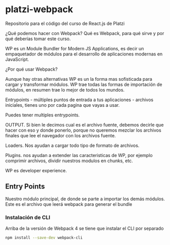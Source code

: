 # platzi-webpack
Repositorio para el código del curso de React.js de Platzi

¿Qué podemos hacer con Webpack?
Qué es Webpack, para qué sirve y por qué deberías tomar este curso.

WP es un Module Bundler for Modern JS Applications, es decir un empaquetador de módulos para el desarrollo de aplicaciones modernas en JavaScript.

¿Por qué usar Webpack?

Aunque hay otras alternativas WP es un la forma mas sofisticada para cargar y transformar módulos. WP trae todas las formas de importación de módulos, en resumen trae lo mejor de todos los mundos.

Entrypoints - múltiples puntos de entrada a tus aplicaciones - archivos iniciales, tienes uno por cada pagina que vayas a usar.

Puedes tener multiples entrypoints.

OUTPUT. Si bien le decimos cual es el archivo fuente, debemos decirle que hacer con eso y donde ponerlo, porque no queremos mezclar los archivos finales que lee el navegador con los archivos fuente.

Loaders. Nos ayudan a cargar todo tipo de formato de archivos.

Plugins. nos ayudan a extender las caracteristicas de WP, por ejemplo comprimir archivos, dividir nuestros modulos en chunks, etc.

WP es developer experience.



## Entry Points
Nuestro módulo principal, de donde se parte a importar los demás módulos. Este es el archivo que leerá webpack para generar el bundle

### Instalación de CLI
Arriba de la versión de Webpack 4 se tiene que instalar el CLI por separado

``` bash
npm install --save-dev webpack-cli
```